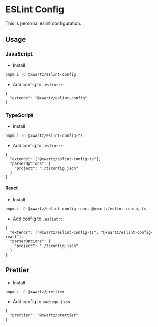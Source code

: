# ESLint Config

This is personal eslint configuration.

## Usage

### JavaScript
- Install

```bash
pnpm i -D @xwartz/eslint-config
```

- Add config to `.eslintrc`:

```
{
  "extends": "@xwartz/eslint-config"
}
```

### TypeScript

- Install

```bash
pnpm i -D @xwartz/eslint-config-ts
```

- Add config to `.eslintrc`:

```
{
  "extends": ["@xwartz/eslint-config-ts"],
  "parserOptions": {
    "project": "./tsconfig.json"
  }
}
```

#### React

- Install

```bash
pnpm i -D @xwartz/eslint-config-react @xwartz/eslint-config-ts
```

- Add config to `.eslintrc`:

```
{
  "extends": ["@xwartz/eslint-config-ts", "@xwartz/eslint-config-react"],
  "parserOptions": {
    "project": "./tsconfig.json"
  }
}
```


## Prettier

- Install

```bash
pnpm i -D @xwartz/prettier
```

- Add config to `package.json`

```
{
  "prettier": "@xwartz/prettier"
}
```
